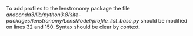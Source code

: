 To add profiles to the lenstronomy package the file
*anaconda3/lib/python3.8/site-packages/lenstronomy/LensModel/profile_list_base.py*
should be modified on lines 32 and 150. Syntax should be clear by context.
